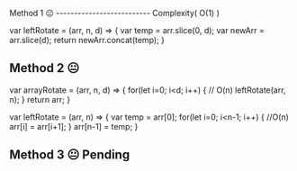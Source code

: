 Method 1  😐️
--------------------------  Complexity(  O(1)  )

var leftRotate = (arr, n, d) => {
 var temp = arr.slice(0, d);
 var newArr = arr.slice(d);
 return newArr.concat(temp);
}

Method 2 😐️
----------------------------

var arrayRotate = (arr, n, d) => {
for(let i=0; i<d; i++) {             // O(n)
  leftRotate(arr, n);
 }
 return arr;
}

var leftRotate = (arr, n) => {
 var temp = arr[0];
 for(let i=0; i<n-1; i++) {        //O(n)
  arr[i] = arr[i+1];
 }
 arr[n-1] = temp;
}


Method 3  😐️ Pending
----------------------------
